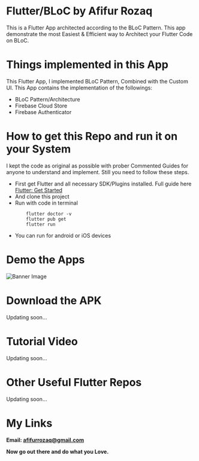 # Flutter/BLoC by Afifur Rozaq

This is a Flutter App architected according to the BLoC Pattern.
This app demonstrate the most Easiest & Efficient way to Architect your Flutter Code on BLoC.



# Things implemented in this App

This Flutter App, I implemented BLoC Pattern, Combined with the Custom UI. 
This App contains the implementation of the followings:
  - BLoC Pattern/Architecture
  - Firebase Cloud Store
  - Firebase Authenticator

# How to get this Repo and run it on your System

I kept the code as original as possible with prober Commented Guides for anyone to understand and implement. Still you need to follow these steps.
  - First get Flutter and all necessary SDK/Plugins installed. Full guide here [Flutter: Get Started](https://flutter.dev/docs/get-started/install)
  - And clone this project
  - Run with code in terminal
    ```
        flutter doctor -v
        flutter pub get
        flutter run
    ```
  - You can run for android or iOS devices

# Demo the Apps

![Banner Image]()

  
# Download the APK

Updating soon...

# Tutorial Video

  Updating soon...
  
# Other Useful Flutter Repos

  Updating soon...
  
# My Links

**Email: afifurrozaq@gmail.com**

**Now go out there and do what you Love.**